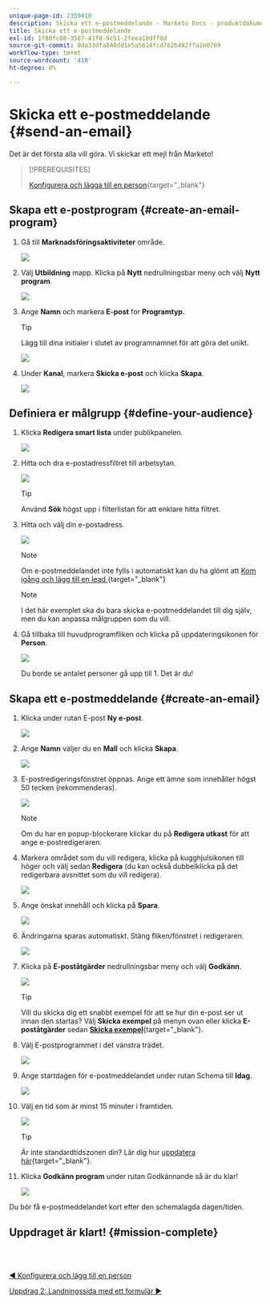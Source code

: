 ```yaml
---
unique-page-id: 2359410
description: Skicka ett e-postmeddelande - Marketo Docs - produktdokumentation
title: Skicka ett e-postmeddelande
exl-id: 1f80fc08-3587-41f0-9c51-2feea10dff0d
source-git-commit: 0da33dfa840dd1e5a5618fcd762b482f7a2e0789
workflow-type: tm+mt
source-wordcount: '410'
ht-degree: 0%

---
```


# Skicka ett e-postmeddelande {#send-an-email}

Det är det första alla vill göra. Vi skickar ett mejl från Marketo!

>[!PREREQUISITES]
>
>[Konfigurera och lägga till en person](/help/marketo/getting-started/quick-wins/get-set-up-and-add-a-person.md){target=&quot;_blank&quot;}

## Skapa ett e-postprogram {#create-an-email-program}

1. Gå till **Marknadsföringsaktiviteter** område.

   ![](assets/one-1.png)

1. Välj **Utbildning** mapp. Klicka på **Nytt** nedrullningsbar meny och välj **Nytt program**.

   ![](assets/two-1.png)

1. Ange **Namn** och markera **E-post** for **Programtyp.**

   >[!TIP]
   >
   >Lägg till dina initialer i slutet av programnamnet för att göra det unikt.

   ![](assets/three.png)

1. Under **Kanal**, markera **Skicka e-post** och klicka **Skapa**.

   ![](assets/image2015-3-2-16-3a25-3a18.png)

## Definiera er målgrupp {#define-your-audience}

1. Klicka **Redigera smart lista** under publikpanelen.

   ![](assets/five.png)

1. Hitta och dra e-postadressfiltret till arbetsytan.

   ![](assets/six.png)

   >[!TIP]
   >
   >Använd **Sök** högst upp i filterlistan för att enklare hitta filtret.

1. Hitta och välj din e-postadress.

   ![](assets/seven-1.png)

   >[!NOTE]
   >
   >Om e-postmeddelandet inte fylls i automatiskt kan du ha glömt att [Kom igång och lägg till en lead.](/help/marketo/getting-started/quick-wins/get-set-up-and-add-a-person.md){target=&quot;_blank&quot;}

   >[!NOTE]
   >
   >I det här exemplet ska du bara skicka e-postmeddelandet till dig själv, men du kan anpassa målgruppen som du vill.

1. Gå tillbaka till huvudprogramfliken och klicka på uppdateringsikonen för **Person**.

   ![](assets/refresh-icon.png)

   Du borde se antalet personer gå upp till 1. Det är du!

## Skapa ett e-postmeddelande {#create-an-email}

1. Klicka under rutan E-post **Ny e-post**.

   ![](assets/image2014-9-8-15-3a10-3a47.png)

1. Ange **Namn** väljer du en **Mall** och klicka **Skapa**.

   ![](assets/ten-1.png)

1. E-postredigeringsfönstret öppnas. Ange ett ämne som innehåller högst 50 tecken (rekommenderas).

   ![](assets/eleven.png)

   >[!NOTE]
   >
   >Om du har en popup-blockerare klickar du på **Redigera utkast** för att ange e-postredigeraren.

1. Markera området som du vill redigera, klicka på kugghjulsikonen till höger och välj sedan **Redigera** (du kan också dubbelklicka på det redigerbara avsnittet som du vill redigera).

   ![](assets/twelve.png)

1. Ange önskat innehåll och klicka på **Spara**.

   ![](assets/thirteen.png)

1. Ändringarna sparas automatiskt. Stäng fliken/fönstret i redigeraren.

   ![](assets/fourteen.png)

1. Klicka på **E-poståtgärder** nedrullningsbar meny och välj **Godkänn**.

   ![](assets/fifteen.png)

   >[!TIP]
   >
   >Vill du skicka dig ett snabbt exempel för att se hur din e-post ser ut innan den startas? Välj **Skicka exempel** på menyn ovan eller klicka **E-poståtgärder** sedan [**Skicka exempel**](/help/marketo/product-docs/email-marketing/general/creating-an-email/send-a-sample-email.md){target=&quot;_blank&quot;}.

1. Välj E-postprogrammet i det vänstra trädet.

   ![](assets/sixteen.png)

1. Ange startdagen för e-postmeddelandet under rutan Schema till **Idag.**

   ![](assets/image2014-9-8-15-3a13-3a11.png)

1. Välj en tid som är minst 15 minuter i framtiden.

   ![](assets/image2014-9-8-15-3a13-3a25.png)

   >[!TIP]
   >
   >Är inte standardtidszonen din? Lär dig hur [uppdatera här](/help/marketo/product-docs/administration/settings/select-your-language-locale-and-time-zone.md){target=&quot;_blank&quot;}.

1. Klicka **Godkänn program** under rutan Godkännande så är du klar!

   ![](assets/image2014-9-8-15-3a13-3a34.png)

Du bör få e-postmeddelandet kort efter den schemalagda dagen/tiden.

## Uppdraget är klart! {#mission-complete}

<br> 

[◄ Konfigurera och lägg till en person](/help/marketo/getting-started/quick-wins/get-set-up-and-add-a-person.md)

[Uppdrag 2: Landningssida med ett formulär ►](/help/marketo/getting-started/quick-wins/landing-page-with-a-form.md)
